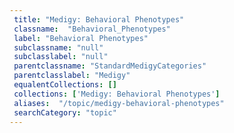 ```yaml
--- 
 title: "Medigy: Behavioral Phenotypes" 
 classname:  "Behavioral_Phenotypes" 
 label: "Behavioral Phenotypes" 
 subclassname: "null" 
 subclasslabel: "null" 
 parentclassname: "StandardMedigyCategories" 
 parentclasslabel: "Medigy" 
 equalentCollections: [] 
 collections: ['Medigy: Behavioral Phenotypes']
 aliases:  "/topic/medigy-behavioral-phenotypes"  
 searchCategory: "topic" 
---
```

